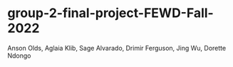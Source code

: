 # group-2-final-project-FEWD-Fall-2022
Anson Olds, Aglaia Klib, Sage Alvarado, Drimir Ferguson, Jing Wu, Dorette Ndongo
